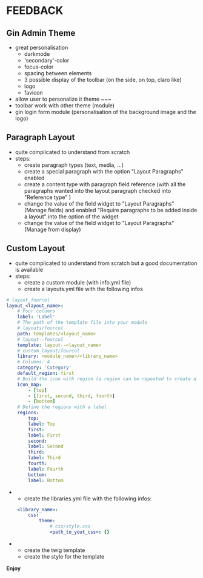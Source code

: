 # FEEDBACK

## Gin Admin Theme

- great personalisation
    - darkmode
    - 'secondary'-color
    - focus-color
    - spacing between elements
    - 3 possible display of the toolbar (on the side, on top, claro like)
    - logo
    - favicon
- allow user to personalize it theme ~~~
- toolbar work with other theme (module)
- gin login form module (personalisation of the background image and the logo)

## Paragraph Layout

- quite complicated to understand from scratch
- steps:
    - create paragraph types (text, media, ...)
    - create a special paragraph with the option "Layout Paragraphs" enabled
    - create a content type with paragraph field reference (with all the paragraphs wanted into the layout paragraph checked into "Reference type" )
    - change the value of the field widget to "Layout Paragraphs" (Manage fields) and enabled "Require paragraphs to be added inside a layout" into the option of the widget
    - change the value of the field widget to "Layout Paragraphs" (Manage from display)

## Custom Layout
- quite complicated to understand from scratch but a good documentation is available
- steps:
    - create a custom module (with info.yml file)
    - create a layouts.yml file with the following infos
```yaml
# layout_fourcol
layout_<layout_name>:
    # Four columns
    label: 'Label'
    # The path of the template file into your module
    # layouts/fourcol
    path: templates/<layout_name>
    # layout--fourcol
    template: layout--<layout_name>
    # custom_layout/fourcol
    library: <module_name>/<library_name>
    # Columns: 4
    category: 'Category'
    default_region: first
    # Build the icon with region (a region can be repeated to create a bigger one)
    icon_map:
        - [top]
        - [first, second, third, fourth]
        - [bottom]
    # Define the regions with a label
    regions:
        top:
        label: Top
        first:
        label: First
        second:
        label: Second
        third:
        label: Third
        fourth:
        label: Fourth
        bottom:
        label: Bottom
```
-   - create the libraries.yml file with the following infos:
```yaml
    <library_name>:
        css:
            theme:
                # css/style.css
                <path_to_yout_css>: {}
```
-   - create the twig template
    - create the style for the template
    
**Enjoy**
 